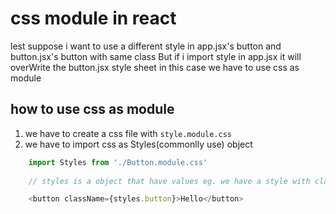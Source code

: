 # css module in react

lest suppose i want to use a different style in app.jsx's button and button.jsx's button with same class But if i import style in app.jsx it will overWrite the button.jsx style sheet in this case we have to use css as module

## how to use css as module

1. we have to create a css file with `style.module.css`
2. we have to import css as Styles(commonlly use) object 
``` javascript
    import Styles from './Button.module.css'
    
    // styles is a object that have values eg. we have a style with class of .button we have to use like 

    <button className={styles.button}>Hello</button>
```
